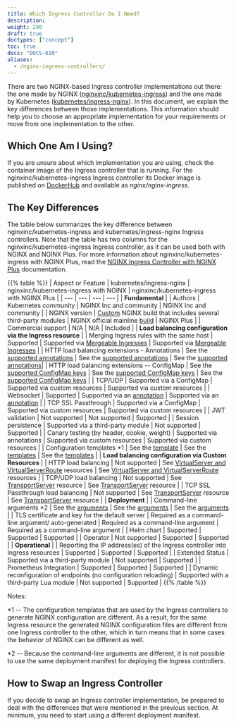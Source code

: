 ```yaml
---
title: Which Ingress Controller Do I Need?
description:
weight: 200
draft: true
doctypes: ["concept"]
toc: true
docs: "DOCS-610"
aliases:
  - /nginx-ingress-controllers/
---
```



There are two NGINX-based Ingress controller implementations out there: the one made by NGINX ([nginxinc/kubernetes-ingress](https://github.com/nginxinc/kubernetes-ingress)) and the one made by Kubernetes ([kubernetes/ingress-nginx](https://github.com/kubernetes/ingress-nginx)). In this document, we explain the key differences between those implementations. This information should help you to choose an appropriate implementation for your requirements or move from one implementation to the other.

## Which One Am I Using?

If you are unsure about which implementation you are using, check the container image of the Ingress controller that is running. For the nginxinc/kubernetes-ingress Ingress controller its Docker image is published on [DockerHub](https://hub.docker.com/r/nginx/nginx-ingress/) and available as *nginx/nginx-ingress*.

## The Key Differences

The table below summarizes the key difference between nginxinc/kubernetes-ingress and kubernetes/ingress-nginx Ingress controllers. Note that the table has two columns for the nginxinc/kubernetes-ingress Ingress controller, as it can be used both with NGINX and NGINX Plus. For more information about nginxinc/kubernetes-ingress with NGINX Plus, read the [NGINX Ingress Controller with NGINX Plus](/nginx-ingress-controller/intro/nginx-plus) documentation.

{{% table %}}
| Aspect or Feature | kubernetes/ingress-nginx | nginxinc/kubernetes-ingress with NGINX | nginxinc/kubernetes-ingress with NGINX Plus |
| --- | --- | --- | --- |
| **Fundamental** |
| Authors | Kubernetes community | NGINX Inc and community |  NGINX Inc and community |
| NGINX version | [Custom](https://github.com/kubernetes/ingress-nginx/tree/master/images/nginx) NGINX build that includes several third-party modules | NGINX official mainline [build](https://github.com/nginxinc/docker-nginx) | NGINX Plus |
| Commercial support | N/A | N/A | Included |
| **Load balancing configuration via the Ingress resource** |
| Merging Ingress rules with the same host | Supported | Supported via [Mergeable Ingresses](https://github.com/nginxinc/kubernetes-ingress/tree/v2.1.0/examples/mergeable-ingress-types) | Supported via [Mergeable Ingresses](https://github.com/nginxinc/kubernetes-ingress/tree/v2.1.0/examples/mergeable-ingress-types) |
| HTTP load balancing extensions - Annotations | See the [supported annotations](https://kubernetes.github.io/ingress-nginx/user-guide/nginx-configuration/annotations/) | See the [supported annotations](https://docs.nginx.com/nginx-ingress-controller/configuration/ingress-resources/advanced-configuration-with-annotations/) | See the [supported annotations](https://docs.nginx.com/nginx-ingress-controller/configuration/ingress-resources/advanced-configuration-with-annotations/)|
| HTTP load balancing extensions -- ConfigMap | See the [supported ConfigMap keys](https://kubernetes.github.io/ingress-nginx/user-guide/nginx-configuration/configmap/) | See the [supported ConfigMap keys](https://docs.nginx.com/nginx-ingress-controller/configuration/global-configuration/configmap-resource/) | See the [supported ConfigMap keys](https://docs.nginx.com/nginx-ingress-controller/configuration/global-configuration/configmap-resource/) |
| TCP/UDP | Supported via a ConfigMap | Supported via custom resources | Supported via custom resources |
| Websocket  | Supported | Supported via an [annotation](https://github.com/nginxinc/kubernetes-ingress/tree/v2.1.0/examples/websocket) | Supported via an [annotation](https://github.com/nginxinc/kubernetes-ingress/tree/v2.1.0/examples/websocket) |
| TCP SSL Passthrough | Supported via a ConfigMap | Supported via custom resources | Supported via custom resources |
| JWT validation | Not supported | Not supported | Supported |
| Session persistence | Supported via a third-party module | Not supported | Supported |
| Canary testing (by header, cookie, weight) | Supported via annotations | Supported via custom resources | Supported via custom resources |
| Configuration templates *1 | See the [template](https://github.com/kubernetes/ingress-nginx/blob/master/rootfs/etc/nginx/template/nginx.tmpl) | See the [templates](../internal/configs/version1) | See the [templates](../internal/configs/version1) |
| **Load balancing configuration via Custom Resources** |
| HTTP load balancing | Not supported | See [VirtualServer and VirtualServerRoute](https://docs.nginx.com/nginx-ingress-controller/configuration/virtualserver-and-virtualserverroute-resources/) resources | See [VirtualServer and VirtualServerRoute](https://docs.nginx.com/nginx-ingress-controller/configuration/virtualserver-and-virtualserverroute-resources/) resources |
| TCP/UDP load balancing | Not supported | See [TransportServer](https://docs.nginx.com/nginx-ingress-controller/configuration/transportserver-resource/) resource | See [TransportServer](https://docs.nginx.com/nginx-ingress-controller/configuration/transportserver-resource/) resource |
| TCP SSL Passthrough load balancing | Not supported | See [TransportServer](https://docs.nginx.com/nginx-ingress-controller/configuration/transportserver-resource/) resource | See [TransportServer](https://docs.nginx.com/nginx-ingress-controller/configuration/transportserver-resource/) resource |
| **Deployment** |
| Command-line arguments *2 | See the [arguments](https://kubernetes.github.io/ingress-nginx/user-guide/cli-arguments/) | See the [arguments](https://docs.nginx.com/nginx-ingress-controller/configuration/global-configuration/command-line-arguments/) | See the [arguments](https://docs.nginx.com/nginx-ingress-controller/configuration/global-configuration/command-line-arguments/) |
| TLS certificate and key for the default server | Required as a command-line argument/ auto-generated | Required as a command-line argument | Required as a command-line argument |
| Helm chart | Supported | Supported | Supported |
| Operator | Not supported | Supported | Supported |
| **Operational** |
| Reporting the IP address(es) of the Ingress controller into Ingress resources | Supported | Supported | Supported |
| Extended Status | Supported via a third-party module | Not supported | Supported |
| Prometheus Integration | Supported | Supported | Supported |
| Dynamic reconfiguration of endpoints (no configuration reloading) | Supported with a third-party Lua module | Not supported | Supported |
{{% /table %}}

Notes:

*1 -- The configuration templates that are used by the Ingress controllers to generate NGINX configuration are different. As a result, for the same Ingress resource the generated NGINX configuration files are different from one Ingress controller to the other, which in turn means that in some cases the behavior of NGINX can be different as well.

*2 -- Because the command-line arguments are different, it is not possible to use the same deployment manifest for deploying the Ingress controllers.

## How to Swap an Ingress Controller

If you decide to swap an Ingress controller implementation, be prepared to deal with the differences that were mentioned in the previous section. At minimum, you need to start using a different deployment manifest.
